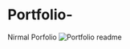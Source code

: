 # Portfolio-
Nirmal Porfolio
![Portfolio readme](https://user-images.githubusercontent.com/99732561/189153794-267f21bf-0bd3-4f56-86ed-fdfbe14a4d59.PNG)
